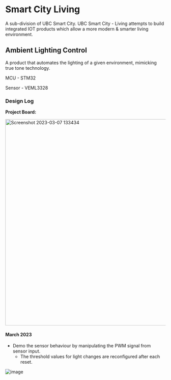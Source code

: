 # Smart City Living
A sub-division of UBC Smart City. UBC Smart City - Living attempts to build integrated IOT products which allow a more modern & smarter living environment. 

## Ambient Lighting Control
A product that automates the lighting of a given environment, mimicking true tone technology.

MCU - STM32

Sensor - VEML3328

### Design Log

**Project Board:**

<img width="648" alt="Screenshot 2023-03-07 133434" src="https://user-images.githubusercontent.com/63937643/223567901-7bc8200e-584f-443f-806a-970c9ed68c27.png">

#### March 2023

- Demo the sensor behaviour by manipulating the PWM signal from sensor input.
  - The threshold values for light changes are reconfigured after each reset. 
  
  

![image](https://user-images.githubusercontent.com/63937643/227748010-a660aa50-5d34-43ca-bd4f-f38160efa235.png)
